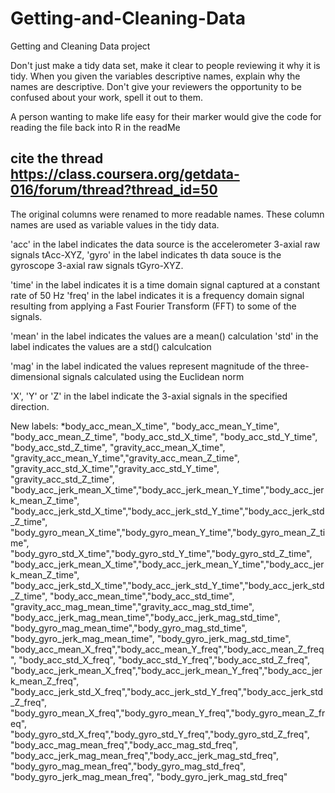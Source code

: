 Getting-and-Cleaning-Data
=========================

Getting and Cleaning Data project

Don't just make a tidy data set, make it clear to people reviewing it why it is tidy. When you given the variables descriptive names, explain why the names are descriptive. Don't give your reviewers the opportunity to be confused about your work, spell it out to them.

A person wanting to make life easy for their marker would give the code for reading the file back into R in the readMe

cite the thread https://class.coursera.org/getdata-016/forum/thread?thread_id=50
------------------------------------------
The original columns were renamed to more readable names.  These column names are used as variable values in the tidy data.

'acc' in the label indicates the data source is the accelerometer 3-axial raw signals tAcc-XYZ,
'gyro' in the label indicates th data souce is the gyroscope 3-axial raw signals tGyro-XYZ.

'time' in the label indicates it is a time domain signal captured at a constant rate of 50 Hz
'freq' in the label indicates it is a frequency domain signal resulting from applying a Fast Fourier Transform (FFT) to some of the signals.

'mean' in the label indicates the values are a mean() calculation
'std' in the label indicates the values are a std() calculcation

'mag' in the label indicated the values represent magnitude of the three-dimensional signals calculated using the Euclidean norm

'X', 'Y' or 'Z' in the label indicate the 3-axial signals in the specified direction.

New labels:
*body_acc_mean_X_time", "body_acc_mean_Y_time", "body_acc_mean_Z_time",
"body_acc_std_X_time", "body_acc_std_Y_time", "body_acc_std_Z_time",
"gravity_acc_mean_X_time", "gravity_acc_mean_Y_time","gravity_acc_mean_Z_time",
"gravity_acc_std_X_time","gravity_acc_std_Y_time", "gravity_acc_std_Z_time",
"body_acc_jerk_mean_X_time","body_acc_jerk_mean_Y_time","body_acc_jerk_mean_Z_time",
"body_acc_jerk_std_X_time","body_acc_jerk_std_Y_time","body_acc_jerk_std_Z_time",
"body_gyro_mean_X_time","body_gyro_mean_Y_time","body_gyro_mean_Z_time",
"body_gyro_std_X_time","body_gyro_std_Y_time","body_gyro_std_Z_time",
"body_acc_jerk_mean_X_time","body_acc_jerk_mean_Y_time","body_acc_jerk_mean_Z_time",
"body_acc_jerk_std_X_time","body_acc_jerk_std_Y_time","body_acc_jerk_std_Z_time",
"body_acc_mean_time","body_acc_std_time",
"gravity_acc_mag_mean_time","gravity_acc_mag_std_time",
"body_acc_jerk_mag_mean_time","body_acc_jerk_mag_std_time",
"body_gyro_mag_mean_time","body_gyro_mag_std_time",
"body_gyro_jerk_mag_mean_time", "body_gyro_jerk_mag_std_time",
"body_acc_mean_X_freq","body_acc_mean_Y_freq","body_acc_mean_Z_freq",
"body_acc_std_X_freq", "body_acc_std_Y_freq","body_acc_std_Z_freq",
"body_acc_jerk_mean_X_freq","body_acc_jerk_mean_Y_freq","body_acc_jerk_mean_Z_freq",
"body_acc_jerk_std_X_freq","body_acc_jerk_std_Y_freq","body_acc_jerk_std_Z_freq",
"body_gyro_mean_X_freq","body_gyro_mean_Y_freq","body_gyro_mean_Z_freq",
"body_gyro_std_X_freq","body_gyro_std_Y_freq","body_gyro_std_Z_freq",
"body_acc_mag_mean_freq","body_acc_mag_std_freq",
"body_acc_jerk_mag_mean_freq","body_acc_jerk_mag_std_freq",
"body_gyro_mag_mean_freq","body_gyro_mag_std_freq",
"body_gyro_jerk_mag_mean_freq", "body_gyro_jerk_mag_std_freq"